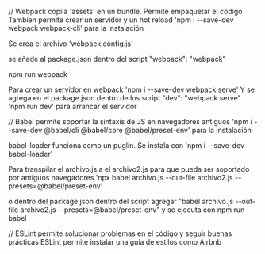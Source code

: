 // Webpack copila 'assets' en un bundle. Permite empaquetar el código
Tambíen permite crear un servidor y un hot reload
'npm i --save-dev webpack webpack-cli' para la instalación

Se crea el archivo 'webpack.config.js'

se añade al package.json dentro del script "webpack": "webpack"

npm run webpack

Para crear un servidor en webpack 'npm i --save-dev webpack serve'
Y se agrega en el package.json dentro de los script "dev": "webpack serve"
'npm run dev' para arrancar el servidor

// Babel permite soportar la sintaxis de JS en navegadores antiguos
'npm i --save-dev @babel/cli @babel/core @babel/preset-env' para la instalación

babel-loader funciona como un puglin. Se instala con 'npm i --save-dev babel-loader'

Para transpilar el archivo.js a el archivo2.js para que pueda ser soportado por antiguos navegadores
'npx babel archivo.js --out-file archivo2.js --presets=@babel/preset-env' 

o dentro del package.json dentro del script agregar "babel archivo.js --out-file archivo2.js --presets=@babel/preset-env"
y se ejecuta con npm run babel

// ESLint permite solucionar problemas en el código y seguir buenas prácticas
ESLint permite instalar una guía de estilos como Airbnb

